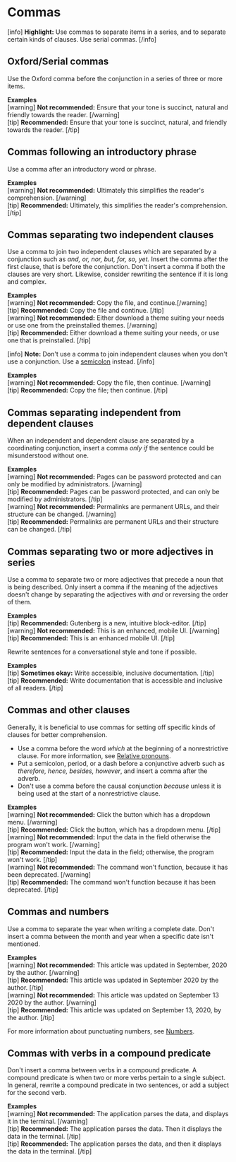 # Commas

[info] **Highlight:** Use commas to separate items in a series, and to separate certain kinds of clauses. Use serial commas. [/info]  

## Oxford/Serial commas

Use the Oxford comma before the conjunction in a series of three or more items.

**Examples**  
[warning] **Not recommended:** Ensure that your tone is succinct, natural and friendly towards the reader. [/warning]  
[tip] **Recommended:** Ensure that your tone is succinct, natural, and friendly towards the reader. [/tip]  

## Commas following an introductory phrase

Use a comma after an introductory word or phrase.

**Examples**  
[warning] **Not recommended:** Ultimately this simplifies the reader's comprehension. [/warning]  
[tip] **Recommended:** Ultimately, this simplifies the reader's comprehension. [/tip]  

## Commas separating two independent clauses

Use a comma to join two independent clauses which are separated by a conjunction such as *and, or, nor, but, for, so, yet.* Insert the comma after the first clause, that is before the conjunction. Don't insert a comma if both the clauses are very short. Likewise, consider rewriting the sentence if it is long and complex.

**Examples**  
[warning] **Not recommended:** Copy the file, and continue.[/warning]  
[tip] **Recommended:** Copy the file and continue. [/tip]  
[warning] **Not recommended:** Either download a theme suiting your needs or use one from the preinstalled themes. [/warning]  
[tip] **Recommended:** Either download a theme suiting your needs, or use one that is preinstalled. [/tip]  

[info] **Note:** Don't use a comma to join independent clauses when you don't use a conjunction. Use a [semicolon](https://make.wordpress.org/docs/style-guide/punctuation/semicolons/#semicolons-between-two-independent-clauses) instead. [/info]  

**Examples**  
[warning] **Not recommended:** Copy the file, then continue. [/warning]  
[tip] **Recommended:** Copy the file; then continue. [/tip]  

## Commas separating independent from dependent clauses

When an independent and dependent clause are separated by a coordinating conjunction, insert a comma *only if* the sentence could be misunderstood without one.

**Examples**  
[warning] **Not recommended:** Pages can be password protected and can only be modified by administrators. [/warning]  
[tip] **Recommended:** Pages can be password protected, and can only be modified by administrators. [/tip]  
[warning] **Not recommended:** Permalinks are permanent URLs, and their structure can be changed. [/warning]  
[tip] **Recommended:** Permalinks are permanent URLs and their structure can be changed. [/tip]  

## Commas separating two or more adjectives in series

Use a comma to separate two or more adjectives that precede a noun that is being described. Only insert a comma if the meaning of the adjectives doesn't change by separating the adjectives with *and* or reversing the order of them.

**Examples**  
[tip] **Recommended:** Gutenberg is a new, intuitive block-editor. [/tip]  
[warning] **Not recommended:** This is an enhanced, mobile UI. [/warning]  
[tip] **Recommended:** This is an enhanced mobile UI. [/tip]  

Rewrite sentences for a conversational style and tone if possible.

**Examples**  
[tip] **Sometimes okay:** Write accessible, inclusive documentation. [/tip]  
[tip] **Recommended:** Write documentation that is accessible and inclusive of all readers. [/tip]  

## Commas and other clauses

Generally, it is beneficial to use commas for setting off specific kinds of clauses for better comprehension.
- Use a comma before the word *which* at the beginning of a nonrestrictive clause. For more information, see [Relative pronouns](https://make.wordpress.org/docs/style-guide/language-grammar/pronouns/#relative-pronouns).
- Put a semicolon, period, or a dash before a conjunctive adverb such as *therefore, hence, besides, however*, and insert a comma after the adverb.
- Don't use a comma before the causal conjunction *because* unless it is being used at the start of a nonrestrictive clause.

**Examples**  
[warning] **Not recommended:** Click the button which has a dropdown menu. [/warning]  
[tip] **Recommended:** Click the button, which has a dropdown menu. [/tip]  
[warning] **Not recommended:** Input the data in the field otherwise the program won't work. [/warning]  
[tip] **Recommended:** Input the data in the field; otherwise, the program won't work. [/tip]  
[warning] **Not recommended:** The command won't function, because it has been deprecated. [/warning]  
[tip] **Recommended:** The command won't function because it has been deprecated. [/tip]  

## Commas and numbers

Use a comma to separate the year when writing a complete date. Don't insert a comma between the month and year when a specific date isn't mentioned.

**Examples**  
[warning] **Not recommended:** This article was updated in September, 2020 by the author. [/warning]  
[tip] **Recommended:** This article was updated in September 2020 by the author. [/tip]  
[warning] **Not recommended:** This article was updated on September 13 2020 by the author. [/warning]  
[tip] **Recommended:** This article was updated on September 13, 2020, by the author.  [/tip]  

For more information about punctuating numbers, see [Numbers](https://make.wordpress.org/docs/style-guide/formatting/numbers/#commas-and-decimal-points-in-numbers).

## Commas with verbs in a compound predicate

Don't insert a comma between verbs in a compound predicate. A compound predicate is when two or more verbs pertain to a single subject.
In general, rewrite a compound predicate in two sentences, or add a subject for the second verb.

**Examples**  
[warning] **Not recommended:** The application parses the data, and displays it in the terminal. [/warning]  
[tip] **Recommended:** The application parses the data. Then it displays the data in the terminal. [/tip]  
[tip] **Recommended:** The application parses the data, and then it displays the data in the terminal. [/tip]  
